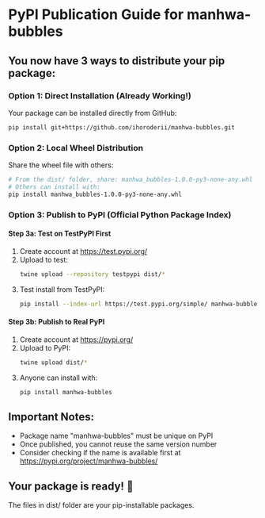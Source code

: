 # PyPI Publication Guide for manhwa-bubbles

## You now have 3 ways to distribute your pip package:

### Option 1: Direct Installation (Already Working!)
Your package can be installed directly from GitHub:
```bash
pip install git+https://github.com/ihoroderii/manhwa-bubbles.git
```

### Option 2: Local Wheel Distribution
Share the wheel file with others:
```bash
# From the dist/ folder, share: manhwa_bubbles-1.0.0-py3-none-any.whl
# Others can install with:
pip install manhwa_bubbles-1.0.0-py3-none-any.whl
```

### Option 3: Publish to PyPI (Official Python Package Index)

#### Step 3a: Test on TestPyPI First
1. Create account at https://test.pypi.org/
2. Upload to test:
   ```bash
   twine upload --repository testpypi dist/*
   ```
3. Test install from TestPyPI:
   ```bash
   pip install --index-url https://test.pypi.org/simple/ manhwa-bubbles
   ```

#### Step 3b: Publish to Real PyPI
1. Create account at https://pypi.org/
2. Upload to PyPI:
   ```bash
   twine upload dist/*
   ```
3. Anyone can install with:
   ```bash
   pip install manhwa-bubbles
   ```

## Important Notes:
- Package name "manhwa-bubbles" must be unique on PyPI
- Once published, you cannot reuse the same version number
- Consider checking if the name is available first at https://pypi.org/project/manhwa-bubbles/

## Your package is ready! 🎉
The files in dist/ folder are your pip-installable packages.